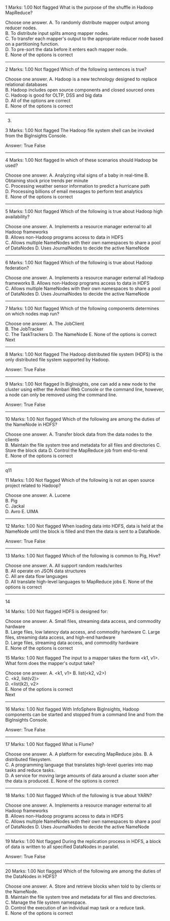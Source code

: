 1
Marks: 1.00
 Not flagged
What is the purpose of the shuffle in Hadoop MapReduce?

Choose one answer.
	A. To randomly distribute mapper output among reducer nodes.	
	B. To distribute input splits among mapper nodes.	
	C. To transfer each mapper's output to the appropriate reducer node based on a partitioning function.	
	D. To pre-sort the data before it enters each mapper node.	
	E. None of the options is correct

---------------------------------------------------------------

2
Marks: 1.00
 Not flagged
Which of the following sentences is true?

Choose one answer.
	A. Hadoop is a new technology designed to replace relational databases	
	B. Hadoop includes open source components and closed sourced ones	
	C. Hadoop is good for OLTP, DSS and big data	
	D. All of the options are correct	
	E. None of the options is correct

----------------------------------------------------------

3.
3
Marks: 1.00
 Not flagged
The Hadoop file system shell can be invoked from the BigInsights Console.

Answer: True False

--------------------------------------------------------

4
Marks: 1.00
 Not flagged
In which of these scenarios should Hadoop be used?

Choose one answer.
	A. Analyzing vital signs of a baby in real-time	
	B. Obtaining stock price trends per minute	
	C. Processing weather sensor information to predict a hurricane path	
	D. Processing billions of email messages to perform text analytics	
	E. None of the options is correct

----------------------------------------------------
5
Marks: 1.00
 Not flagged
Which of the following is true about Hadoop high availability?

Choose one answer.
	A. Implements a resource manager external to all Hadoop frameworks	
	B. Allows non-Hadoop programs access to data in HDFS	
	C. Allows multiple NameNodes with their own namespaces to share a pool of DataNodes	
	D. Uses JournalNodes to decide the active NameNode	



--------------------------------------------------------

6
Marks: 1.00
 Not flagged
Which of the following is true about Hadoop federation?

Choose one answer.
	A. Implements a resource manager external all Hadoop frameworks	
	B. Allows non-Hadoop programs access to data in HDFS	
	C. Allows multiple NameNodes with their own namespaces to share a pool of DataNodes	
	D. Uses JournalNodes to decide the active NameNode	

---------------------------------------------------------

7
Marks: 1.00
 Not flagged
Which of the following components determines on which nodes map run?

Choose one answer.
	A. The JobClient	
	B. The JobTracker	
	C. The TaskTrackers	
	D. The NameNode	
	E. None of the options is correct	
Next

--------------------------------------------------------------

8
Marks: 1.00
 Not flagged
The Hadoop distributed file system (HDFS) is the only distributed file system supported by Hadoop.

Answer: True False

--------------------------------------------------------------


9
Marks: 1.00
 Not flagged
In BigInsights, one can add a new node to the cluster using either the Ambari Web Console or the command  line, however, a node can only be removed using the command line.

Answer: True False

--------------------------------------------------------------

10
Marks: 1.00
 Not flagged
Which of the following are among the duties of the NameNode in HDFS?

Choose one answer.
	A. Transfer block data from the data nodes to the clients	
	B. Maintain the file system tree and metadata for all files and directories	
	C. Store the block data	
	D. Control the MapReduce job from end-to-end	
	E. None of the options is correct

------------------------------------------------------------

q11

11
Marks: 1.00
 Not flagged
Which of the following is not an open source project related to Hadoop?

Choose one answer.
	A. Lucene	
	B. Pig	
	C. Jackal	
	D. Avro	
	E. UIMA

-----------------------------------------------------------
12
Marks: 1.00
 Not flagged
When loading data into HDFS, data is held at the NameNode until the block is filled and then the data is sent to a DataNode.

Answer: True False

------------------------------------------------------------

13
Marks: 1.00
 Not flagged
Which of the following is common to Pig, Hive?

Choose one answer.
	A. All support random reads/writes	
	B. All operate on JSON data structures	
	C. All are data flow languages	
	D. All translate high-level languages to MapReduce jobs	
	E. None of the options is correct

--------------------------------------------------------------

14

14
Marks: 1.00
 Not flagged
HDFS is designed for:

Choose one answer.
	A. Small files, streaming data access, and commodity hardware	
	B. Large files, low latency data access, and commodity hardware	
	C. Large files, streaming data access, and high-end hardware	
	D. Large files, streaming data access, and commodity hardware	
	E. None of the options is correct


15
Marks: 1.00
 Not flagged
The input to a mapper takes the form <k1, v1>. What form does the mapper's output take?

Choose one answer.
	A. <k1, v1>	
	B. list(<k2, v2>)	
	C. <k2, list(v2)>	
	D. <list(k2), v2>	
	E. None of the options is correct	
Next

-----------------------------------------------------------------
16
Marks: 1.00
 Not flagged
With InfoSphere BigInsights, Hadoop components can be started and stopped from a command line and from the BigInsights Console.

Answer: True False

---------------------------------------------------------------
17
Marks: 1.00
 Not flagged
What is Flume?

Choose one answer.
	A. A platform for executing MapReduce jobs.	
	B. A distributed filesystem.	
	C. A programming language that translates high-level queries into map tasks and reduce tasks.	
	D. A service for moving large amounts of data around a cluster soon after the data is produced.	
	E. None of the options is correct

------------------------------------------------------------

18
Marks: 1.00
 Not flagged
Which of the following is true about YARN?

Choose one answer.
	A. Implements a resource manager external to all Hadoop frameworks	
	B. Allows non-Hadoop programs access to data in HDFS	
	C. Allows multiple NameNodes with their own namespaces to share a pool of DataNodes	
	D. Uses JournalNodes to decide the active NameNode

-------------------------------------------------------------

19
Marks: 1.00
 Not flagged
During the replication process in HDFS, a block of data is written to all specified DataNodes in parallel.

Answer: True False

-------------------------------------------------------------


20
Marks: 1.00
 Not flagged
Which of the following are among the duties of the DataNodes in HDFS?

Choose one answer.
	A. Store and retrieve blocks when told to by clients or the NameNode.	
	B. Maintain the file system tree and metadata for all files and directories.	
	C. Manage the file system namespace.	
	D. Control the execution of an individual map task or a reduce task.	
	E. None of the options is correct


